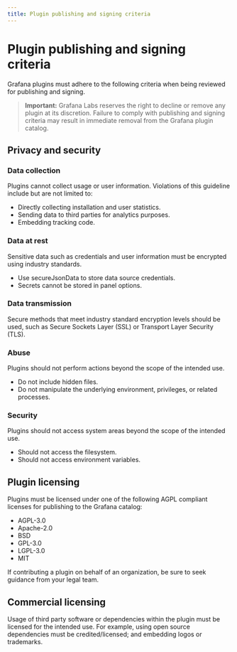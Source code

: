 ```yaml
---
title: Plugin publishing and signing criteria
---
```


# Plugin publishing and signing criteria

Grafana plugins must adhere to the following criteria when being reviewed for publishing and signing.

> **Important:** Grafana Labs reserves the right to decline or remove any plugin at its discretion. Failure to comply with publishing and signing criteria may result in immediate removal from the Grafana plugin catalog.

## Privacy and security

### Data collection
Plugins cannot collect usage or user information. Violations of this guideline include but are not limited to:
   - Directly collecting installation and user statistics.
   - Sending data to third parties for analytics purposes.
   - Embedding tracking code.

### Data at rest
Sensitive data such as credentials and user information must be encrypted using industry standards.
   - Use secureJsonData to store data source credentials.
   - Secrets cannot be stored in panel options.

### Data transmission
Secure methods that meet industry standard encryption levels should be used, such as Secure Sockets Layer (SSL) or Transport Layer Security (TLS).

### Abuse
Plugins should not perform actions beyond the scope of the intended use.
   - Do not include hidden files.
   - Do not manipulate the underlying environment, privileges, or related processes.

### Security
Plugins should not access system areas beyond the scope of the intended use.
   - Should not access the filesystem.
   - Should not access environment variables.

## Plugin licensing

Plugins must be licensed under one of the following AGPL compliant licenses for publishing to the Grafana catalog:

- AGPL-3.0
- Apache-2.0
- BSD
- GPL-3.0
- LGPL-3.0
- MIT

If contributing a plugin on behalf of an organization, be sure to seek guidance from your legal team.

## Commercial licensing

Usage of third party software or dependencies within the plugin must be licensed for the intended use. For example, using open source dependencies must be credited/licensed; and embedding logos or trademarks.

